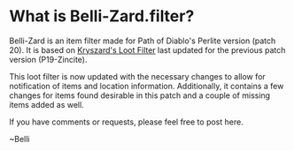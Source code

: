 # What is Belli-Zard.filter?

Belli-Zard is an item filter made for Path of Diablo's Perlite version (patch 20).  It is based on <a href="https://www.reddit.com/r/pathofdiablo/comments/g33v35/kryszards_loot_filter_completly_new_one/">Kryszard's Loot Filter</a> last updated for the previous patch version (P19-Zincite).  

This loot filter is now updated with the necessary changes to allow for notification of items and location information.  Additionally, it contains a few changes for items found desirable in this patch and a couple of missing items added as well.  

If you have comments or requests, please feel free to post here.

~Belli



